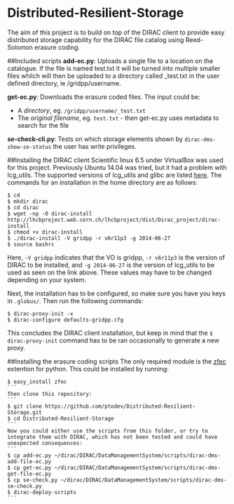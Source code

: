 Distributed-Resilient-Storage
=============================

The aim of this project is to build on top of the DIRAC client to provide easy distributed storage capability for the DIRAC file catalog using Reed-Solomon erasure coding.

##Included scripts
**add-ec.py**: Uploads a single file to a location on the catalogue. If the file is named test.txt it will be turned into multiple smaller files whilch will then be uploaded to a directory called _test.txt in the user defined directory, ie /gridpp/username.

**get-ec.py**: Downloads the erasure coded files. The input could be:
* A *directory*, eg. `/gridpp/username/_test.txt`
* The *original filename*, eg. `test.txt` - then get-ec.py uses metadata to search for the file

**se-check-cli.py**: Tests on which storage elements shown by `dirac-dms-show-se-status` the user has write privileges.

##Installing the DIRAC client
Scientific linux 6.5 under VirtualBox was used for this project. Previously Ubuntu 14.04 was tried, but it had a problem with lcg_utils. The supported versions of lcg_utils and glibc are listed [here](http://lhcbproject.web.cern.ch/lhcbproject/dist/DIRAC3/lcgBundles/). The commands for an installation in the home directory are as follows:
```
$ cd
$ mkdir dirac
$ cd dirac
$ wget -np -O dirac-install http://lhcbproject.web.cern.ch/lhcbproject/dist/Dirac_project/dirac-install
$ chmod +x dirac-install
$ ./dirac-install -V gridpp -r v6r11p3 -g 2014-06-27
$ source bashrc 
```
Here,  `-V gridpp` indicates that the VO is gridpp, `-r v6r11p3` is the version of DIRAC to be installed, and `-g 2014-06-27` is the version of lcg_utils to be used as seen on the link above. These values may have to be changed depending on your system.

Next, the installation has to be configured, so make sure you have you keys in `.globus/`. Then run the following commands:
```
$ dirac-proxy-init -x
$ dirac-configure defaults-gridpp.cfg
```
This concludes the DIRAC client installation, but keep in mind that the `$ dirac-proxy-init` command has to be ran occasionally to generate a new proxy.

##Installing the erasure coding scripts
The only required module is the [zfec](https://pypi.python.org/pypi/zfec) extention for python. This could be installed by running:
````
$ easy_install zfec
```
Then clone this repository:
```
$ git clone https://github.com/ptodev/Distributed-Resilient-Storage.git
$ cd Distributed-Resilient-Storage
```
Now you could either use the scripts from this folder, or try to integrate them with DIRAC, which has not been tested and could have unexpected consequences:
```
$ cp add-ec.py ~/dirac/DIRAC/DataManagementSystem/scripts/dirac-dms-add-file-ec.py
$ cp get-ec.py ~/dirac/DIRAC/DataManagementSystem/scripts/dirac-dms-get-file-ec.py
$ cp se-check.py ~/dirac/DIRAC/DataManagementSystem/scripts/dirac-dms-se-check.py
$ dirac-deploy-scripts
```
